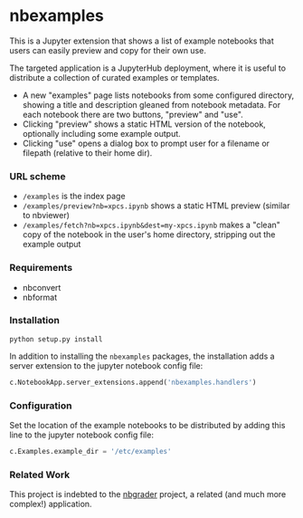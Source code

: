 # nbexamples

This is a Jupyter extension that shows a list of example notebooks that users
can easily preview and copy for their own use.

The targeted application is a JupyterHub deployment, where it is useful to
distribute a collection of curated examples or templates.

* A new "examples" page lists notebooks from some configured directory, showing
  a title and description gleaned from notebook metadata. For each notebook
  there are two buttons, "preview" and "use".
* Clicking "preview" shows a static HTML version of the notebook, optionally
  including some example output.
* Clicking "use" opens a dialog box to prompt user for a filename or filepath
  (relative to their home dir).

### URL scheme

* `/examples` is the index page
* `/examples/preview?nb=xpcs.ipynb` shows a static HTML preview (similar to
  nbviewer)
* `/examples/fetch?nb=xpcs.ipynb&dest=my-xpcs.ipynb` makes a "clean" copy of
  the notebook in the user's home directory, stripping out the example output

### Requirements

* nbconvert
* nbformat

### Installation

```
python setup.py install
```

In addition to installing the `nbexamples` packages, the installation adds a
server extension to the jupyter notebook config file:

```python
c.NotebookApp.server_extensions.append('nbexamples.handlers')
```

### Configuration

Set the location of the example notebooks to be distributed by adding this
line to the jupyter notebook config file:

```python
c.Examples.example_dir = '/etc/examples'
```

### Related Work

This project is indebted to the [nbgrader](nbgrader.readthedocs.org) project,
a related (and much more complex!) application.
